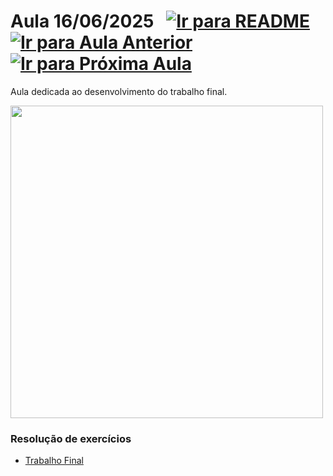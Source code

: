 # Aula 16/06/2025 &nbsp; [![Ir para README](https://img.shields.io/badge/Indice-Verde?style=for-the-badge)](../README.md#indice) &nbsp; [![Ir para Aula Anterior](https://img.shields.io/badge/Anterior-Aula%2013-007ACC?style=for-the-badge)](../aulas/13-06-2025.md) [![Ir para Próxima Aula](https://img.shields.io/badge/Próxima-Aula%2014-007ACC?style=for-the-badge)](../aulas/17-06-2025.md)

<p>
Aula dedicada ao desenvolvimento do trabalho final.
</p>


<img src="https://github.com/user-attachments/assets/cd8080be-a998-4227-9958-b336e5ab7902" width="500" />


### Resolução de exercícios

- [Trabalho Final](../fichas/trabalho_final.pdf)
